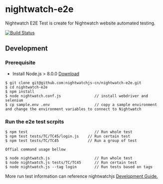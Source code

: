 # nightwatch-e2e
Nightwatch E2E Test is create for Nightwatch website automated testing.

[![Build Status](https://travis-ci.org/nightwatchjs/nightwatch.svg?branch=master)](https://travis-ci.org/nightwatchjs-cn/nightwatch-e2e)

Development
-----------

### Prerequisite

* Install Node.js > 8.0.0 [Download](https://nodejs.org/en/download/)
```
$ git clone git@github.com:nightwatchjs-cn/nightwatch-e2e.git
$ cd nightwatch-e2e
$ npm install
$ node nightwatch.conf.js               // install webdriver and selenium
$ cp sample.env .env                    // copy a sample environment and change the environment variables to connect to Nightwatch
```

### Run the e2e test scrpits
```
$ npm test                              // Run whole test
$ npm test tests/TC/TC45/login.js    // Run certain test
$ npm test tests/TC/TC45             // Run a group of test

Offial command usage bellow

$ node nightwatch.js                    // Run whole test
$ node nightwatch.js tests/TC/TC45      // Run certain test
$ node nightwatch.js --tag login        // Run tests based on tags
```
More run test information can reference nightwatchjs [Development Guide.](http://nightwatchjs.org/guide/#running-tests)
